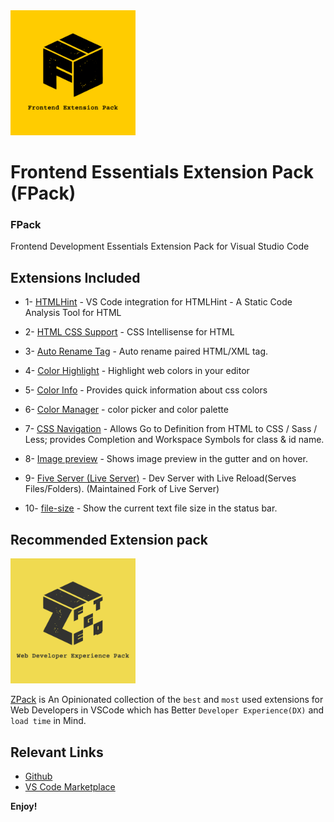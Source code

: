 <a href="https://marketplace.visualstudio.com/items?itemName=SeyyedKhandon.fpack">
  <img style="margin:auto;" src="./assets/fpack.jpg" width="200px" />
</a>

# Frontend Essentials Extension Pack (FPack)

### FPack

Frontend Development Essentials Extension Pack for Visual Studio Code

## Extensions Included

- 1- [HTMLHint](https://marketplace.visualstudio.com/items?itemName=mkaufman.htmlhint) - VS Code integration for HTMLHint - A Static Code Analysis Tool for HTML

- 2- [HTML CSS Support](https://marketplace.visualstudio.com/items?itemName=ecmel.vscode-html-css) - CSS Intellisense for HTML

- 3- [Auto Rename Tag](https://marketplace.visualstudio.com/items?itemName=formulahendry.auto-rename-tag) - Auto rename paired HTML/XML tag.

- 4- [Color Highlight](https://marketplace.visualstudio.com/items?itemName=naumovs.color-highlight) - Highlight web colors in your editor

- 5- [Color Info](https://marketplace.visualstudio.com/items?itemName=bierner.color-info) - Provides quick information about css colors

- 6- [Color Manager](https://marketplace.visualstudio.com/items?itemName=RoyAction.color-manager) - color picker and color palette

- 7- [CSS Navigation](https://marketplace.visualstudio.com/items?itemName=pucelle.vscode-css-navigation) - Allows Go to Definition from HTML to CSS / Sass / Less; provides Completion and Workspace Symbols for class & id name.

- 8- [Image preview](https://marketplace.visualstudio.com/items?itemName=kisstkondoros.vscode-gutter-preview) - Shows image preview in the gutter and on hover.

- 9- [Five Server (Live Server)](https://marketplace.visualstudio.com/items?itemName=yandeu.five-server) - Dev Server with Live Reload(Serves Files/Folders). (Maintained Fork of Live Server)

- 10- [file-size](https://marketplace.visualstudio.com/items?itemName=zh9528.file-size) - Show the current text file size in the status bar.

## Recommended Extension pack

<a href="https://marketplace.visualstudio.com/items?itemName=SeyyedKhandon.zpack">
  <img style="margin:auto;" src="./assets/zpack.jpg" alt="zpack" width="200px" />
</a>

[ZPack](https://marketplace.visualstudio.com/items?itemName=SeyyedKhandon.zpack) is An Opinionated collection of the `best` and `most` used extensions for Web Developers in VSCode which has Better `Developer Experience(DX)` and `load time` in Mind.

## Relevant Links

- [Github](https://github.com/SeyyedKhandon/fpack)
- [VS Code Marketplace](https://marketplace.visualstudio.com/items?itemName=SeyyedKhandon.fpack)

**Enjoy!**
